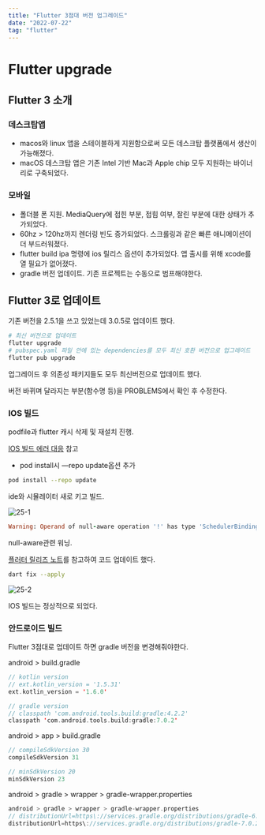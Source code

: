 ```yaml
---
title: "Flutter 3점대 버전 업그레이드"
date: "2022-07-22"
tag: "flutter"
---
```


# Flutter upgrade

## Flutter 3 소개

### 데스크탑앱

- macos와 linux 앱을 스테이블하게 지원함으로써 모든 데스크탑 플랫폼에서 생산이 가능해졌다.
- macOS 데스크탑 앱은 기존 Intel 기반 Mac과 Apple chip 모두 지원하는 바이너리로 구축되었다.

### 모바일

- 폴더블 폰 지원. MediaQuery에 접힌 부분, 접힘 여부, 잘린 부분에 대한 상태가 추가되었다.
- 60hz > 120hz까지 렌더링 빈도 증가되었다. 스크롤링과 같은 빠른 애니메이션이 더 부드러워졌다.
- flutter build ipa 명령에 ios 릴리스 옵션이 추가되었다. 앱 출시를 위해 xcode를 열 필요가 없어졌다.
- gradle 버전 업데이트. 기존 프로젝트는 수동으로 범프해야한다.

## Flutter 3로 업데이트

기존 버전을 2.5.1을 쓰고 있었는데 3.0.5로 업데이트 했다.

```bash
# 최신 버전으로 업데이트
flutter upgrade
# pubspec.yaml 파일 안에 있는 dependencies를 모두 최신 호환 버전으로 업그레이드
flutter pub upgrade
```

업그레이드 후 의존성 패키지들도 모두 최신버전으로 업데이트 했다.

버전 바뀌며 달라지는 부분(함수명 등)을 PROBLEMS에서 확인 후 수정한다.

### IOS 빌드

podfile과 flutter 캐시 삭제 및 재설치 진행.

[IOS 빌드 에러 대응](https://www.notion.so/IOS-ccf35f494e574097b842e953daa69adf) 참고

- pod install시 —repo update옵션 추가

```bash
pod install --repo update
```

ide와 시뮬레이터 새로 키고 빌드.

![25-1](https://user-images.githubusercontent.com/60374596/185749885-312626f1-67af-440c-ae78-6a5f30911c6c.png)

```ruby
Warning: Operand of null-aware operation '!' has type 'SchedulerBinding' which excludes null.
```

null-aware관련 워닝.

[플러터 릴리즈 노트](https://docs.flutter.dev/development/tools/sdk/release-notes/release-notes-3.0.0)를 참고하여 코드 업데이트 했다.

```bash
dart fix --apply
```

![25-2](https://user-images.githubusercontent.com/60374596/185749882-225e799c-41b6-4176-b339-4baf7b2dc295.png)

IOS 빌드는 정상적으로 되었다.

### 안드로이드 빌드

Flutter 3점대로 업데이트 하면 gradle 버전을 변경해줘야한다.

android > build.gradle

```kotlin
// kotlin version
// ext.kotlin_version = '1.5.31'
ext.kotlin_version = '1.6.0'

// gradle version
// classpath 'com.android.tools.build:gradle:4.2.2'
classpath 'com.android.tools.build:gradle:7.0.2'
```

android > app > build.gradle

```kotlin
// compileSdkVersion 30
compileSdkVersion 31

// minSdkVersion 20
minSdkVersion 23
```

android > gradle > wrapper > gradle-wrapper.properties

```kotlin
android > gradle > wrapper > gradle-wrapper.properties
// distributionUrl=https\://services.gradle.org/distributions/gradle-6.7.1-all.zip
distributionUrl=https\://services.gradle.org/distributions/gradle-7.0.2-all.zip
```
